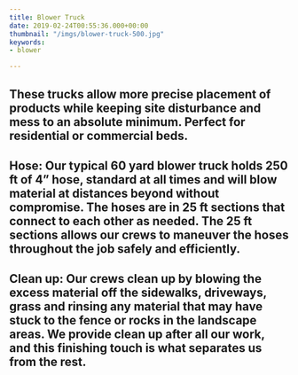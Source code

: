 ```yaml
---
title: Blower Truck
date: 2019-02-24T00:55:36.000+00:00
thumbnail: "/imgs/blower-truck-500.jpg"
keywords:
- blower

---
```

## These trucks allow more precise placement of products while keeping site disturbance and mess to an absolute minimum. Perfect for residential or commercial beds.

## Hose: Our typical 60 yard blower truck holds 250 ft of 4” hose, standard at all times and will blow material at distances beyond without compromise. The hoses are in 25 ft sections that connect to each other as needed. The 25 ft sections allows our crews to maneuver the hoses throughout the job safely and efficiently.

## Clean up: Our crews clean up by blowing the excess material off the sidewalks, driveways, grass and rinsing any material that may have stuck to the fence or rocks in the landscape areas. We provide clean up after all our work, and this finishing touch is what separates us from the rest.